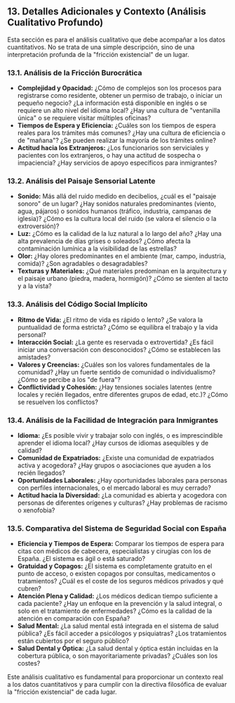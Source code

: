 ## 13. Detalles Adicionales y Contexto (Análisis Cualitativo Profundo)

Esta sección es para el análisis cualitativo que debe acompañar a los datos cuantitativos. No se trata de una simple descripción, sino de una interpretación profunda de la "fricción existencial" de un lugar.

### 13.1. Análisis de la Fricción Burocrática

*   **Complejidad y Opacidad:** ¿Cómo de complejos son los procesos para registrarse como residente, obtener un permiso de trabajo, o iniciar un pequeño negocio? ¿La información está disponible en inglés o se requiere un alto nivel del idioma local? ¿Hay una cultura de "ventanilla única" o se requiere visitar múltiples oficinas?
*   **Tiempos de Espera y Eficiencia:** ¿Cuáles son los tiempos de espera reales para los trámites más comunes? ¿Hay una cultura de eficiencia o de "mañana"? ¿Se pueden realizar la mayoría de los trámites online?
*   **Actitud hacia los Extranjeros:** ¿Los funcionarios son serviciales y pacientes con los extranjeros, o hay una actitud de sospecha o impaciencia? ¿Hay servicios de apoyo específicos para inmigrantes?

### 13.2. Análisis del Paisaje Sensorial Latente

*   **Sonido:** Más allá del ruido medido en decibelios, ¿cuál es el "paisaje sonoro" de un lugar? ¿Hay sonidos naturales predominantes (viento, agua, pájaros) o sonidos humanos (tráfico, industria, campanas de iglesia)? ¿Cómo es la cultura local del ruido (se valora el silencio o la extroversión)?
*   **Luz:** ¿Cómo es la calidad de la luz natural a lo largo del año? ¿Hay una alta prevalencia de días grises o soleados? ¿Cómo afecta la contaminación lumínica a la visibilidad de las estrellas?
*   **Olor:** ¿Hay olores predominantes en el ambiente (mar, campo, industria, comida)? ¿Son agradables o desagradables?
*   **Texturas y Materiales:** ¿Qué materiales predominan en la arquitectura y el paisaje urbano (piedra, madera, hormigón)? ¿Cómo se sienten al tacto y a la vista?

### 13.3. Análisis del Código Social Implícito

*   **Ritmo de Vida:** ¿El ritmo de vida es rápido o lento? ¿Se valora la puntualidad de forma estricta? ¿Cómo se equilibra el trabajo y la vida personal?
*   **Interacción Social:** ¿La gente es reservada o extrovertida? ¿Es fácil iniciar una conversación con desconocidos? ¿Cómo se establecen las amistades?
*   **Valores y Creencias:** ¿Cuáles son los valores fundamentales de la comunidad? ¿Hay un fuerte sentido de comunidad o individualismo? ¿Cómo se percibe a los "de fuera"?
*   **Conflictividad y Cohesión:** ¿Hay tensiones sociales latentes (entre locales y recién llegados, entre diferentes grupos de edad, etc.)? ¿Cómo se resuelven los conflictos?

### 13.4. Análisis de la Facilidad de Integración para Inmigrantes

*   **Idioma:** ¿Es posible vivir y trabajar solo con inglés, o es imprescindible aprender el idioma local? ¿Hay cursos de idiomas asequibles y de calidad?
*   **Comunidad de Expatriados:** ¿Existe una comunidad de expatriados activa y acogedora? ¿Hay grupos o asociaciones que ayuden a los recién llegados?
*   **Oportunidades Laborales:** ¿Hay oportunidades laborales para personas con perfiles internacionales, o el mercado laboral es muy cerrado?
*   **Actitud hacia la Diversidad:** ¿La comunidad es abierta y acogedora con personas de diferentes orígenes y culturas? ¿Hay problemas de racismo o xenofobia?

### 13.5. Comparativa del Sistema de Seguridad Social con España

*   **Eficiencia y Tiempos de Espera:** Comparar los tiempos de espera para citas con médicos de cabecera, especialistas y cirugías con los de España. ¿El sistema es ágil o está saturado?
*   **Gratuidad y Copagos:** ¿El sistema es completamente gratuito en el punto de acceso, o existen copagos por consultas, medicamentos o tratamientos? ¿Cuál es el coste de los seguros médicos privados y qué cubren?
*   **Atención Plena y Calidad:** ¿Los médicos dedican tiempo suficiente a cada paciente? ¿Hay un enfoque en la prevención y la salud integral, o solo en el tratamiento de enfermedades? ¿Cómo es la calidad de la atención en comparación con España?
*   **Salud Mental:** ¿La salud mental está integrada en el sistema de salud pública? ¿Es fácil acceder a psicólogos y psiquiatras? ¿Los tratamientos están cubiertos por el seguro público?
*   **Salud Dental y Óptica:** ¿La salud dental y óptica están incluidas en la cobertura pública, o son mayoritariamente privadas? ¿Cuáles son los costes?

Este análisis cualitativo es fundamental para proporcionar un contexto real a los datos cuantitativos y para cumplir con la directiva filosófica de evaluar la "fricción existencial" de cada lugar.

